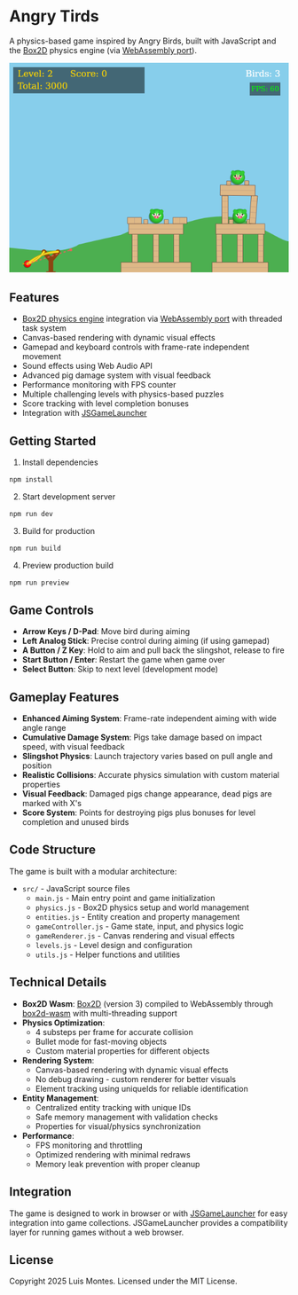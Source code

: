 # Angry Tirds

A physics-based game inspired by Angry Birds, built with JavaScript and the [Box2D](https://box2d.org/) physics engine (via [WebAssembly port](https://github.com/Birch-san/box2d-wasm)).

![Angry Tirds Screenshot](screenshot.png)

## Features

- [Box2D physics engine](https://box2d.org/) integration via [WebAssembly port](https://github.com/Birch-san/box2d-wasm) with threaded task system
- Canvas-based rendering with dynamic visual effects
- Gamepad and keyboard controls with frame-rate independent movement
- Sound effects using Web Audio API
- Advanced pig damage system with visual feedback
- Performance monitoring with FPS counter
- Multiple challenging levels with physics-based puzzles
- Score tracking with level completion bonuses
- Integration with [JSGameLauncher](https://github.com/monteslu/jsgamelauncher)

## Getting Started

1. Install dependencies
```bash
npm install
```

2. Start development server
```bash
npm run dev
```

3. Build for production
```bash
npm run build
```

4. Preview production build
```bash
npm run preview
```

## Game Controls

- **Arrow Keys / D-Pad**: Move bird during aiming
- **Left Analog Stick**: Precise control during aiming (if using gamepad)
- **A Button / Z Key**: Hold to aim and pull back the slingshot, release to fire
- **Start Button / Enter**: Restart the game when game over
- **Select Button**: Skip to next level (development mode)

## Gameplay Features

- **Enhanced Aiming System**: Frame-rate independent aiming with wide angle range
- **Cumulative Damage System**: Pigs take damage based on impact speed, with visual feedback
- **Slingshot Physics**: Launch trajectory varies based on pull angle and position
- **Realistic Collisions**: Accurate physics simulation with custom material properties
- **Visual Feedback**: Damaged pigs change appearance, dead pigs are marked with X's
- **Score System**: Points for destroying pigs plus bonuses for level completion and unused birds

## Code Structure

The game is built with a modular architecture:

- `src/` - JavaScript source files
  - `main.js` - Main entry point and game initialization
  - `physics.js` - Box2D physics setup and world management
  - `entities.js` - Entity creation and property management
  - `gameController.js` - Game state, input, and physics logic
  - `gameRenderer.js` - Canvas rendering and visual effects
  - `levels.js` - Level design and configuration
  - `utils.js` - Helper functions and utilities

## Technical Details

- **Box2D Wasm**: [Box2D](https://box2d.org/) (version 3) compiled to WebAssembly through [box2d-wasm](https://github.com/Birch-san/box2d-wasm) with multi-threading support
- **Physics Optimization**: 
  - 4 substeps per frame for accurate collision
  - Bullet mode for fast-moving objects
  - Custom material properties for different objects
- **Rendering System**:
  - Canvas-based rendering with dynamic visual effects
  - No debug drawing - custom renderer for better visuals
  - Element tracking using uniqueIds for reliable identification
- **Entity Management**:
  - Centralized entity tracking with unique IDs
  - Safe memory management with validation checks
  - Properties for visual/physics synchronization
- **Performance**:
  - FPS monitoring and throttling
  - Optimized rendering with minimal redraws
  - Memory leak prevention with proper cleanup

## Integration

The game is designed to work in browser or with [JSGameLauncher](https://github.com/monteslu/jsgamelauncher) for easy integration into game collections. JSGameLauncher provides a compatibility layer for running games without a web browser.

## License

Copyright 2025 Luis Montes. Licensed under the MIT License.
